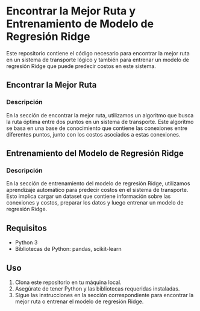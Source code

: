 
# Encontrar la Mejor Ruta y Entrenamiento de Modelo de Regresión Ridge

Este repositorio contiene el código necesario para encontrar la mejor ruta en un sistema de transporte lógico y también para entrenar un modelo de regresión Ridge que puede predecir costos en este sistema.

## Encontrar la Mejor Ruta

### Descripción
En la sección de encontrar la mejor ruta, utilizamos un algoritmo que busca la ruta óptima entre dos puntos en un sistema de transporte. Este algoritmo se basa en una base de conocimiento que contiene las conexiones entre diferentes puntos, junto con los costos asociados a estas conexiones.

## Entrenamiento del Modelo de Regresión Ridge

### Descripción
En la sección de entrenamiento del modelo de regresión Ridge, utilizamos aprendizaje automático para predecir costos en el sistema de transporte. Esto implica cargar un dataset que contiene información sobre las conexiones y costos, preparar los datos y luego entrenar un modelo de regresión Ridge.

## Requisitos
- Python 3
- Bibliotecas de Python: pandas, scikit-learn

## Uso
1. Clona este repositorio en tu máquina local.
2. Asegúrate de tener Python y las bibliotecas requeridas instaladas.
3. Sigue las instrucciones en la sección correspondiente para encontrar la mejor ruta o entrenar el modelo de regresión Ridge.

